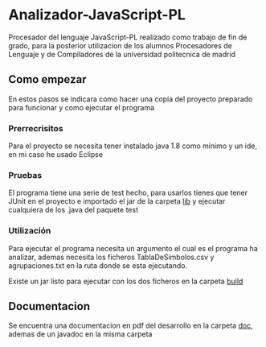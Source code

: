 # Analizador-JavaScript-PL
Procesador del lenguaje JavaScript-PL realizado como trabajo de fin de grado, para la posterior utilizacion de los alumnos Procesadores de Lenguaje y de Compiladores de la universidad politecnica de madrid

## Como empezar
En estos pasos se indicara como hacer una copia del proyecto preparado para funcionar y como ejecutar el programa

### Prerrecrisitos
Para el proyecto se necesita tener instalado java 1.8 como minimo y un ide, en mi caso he usado Eclipse

### Pruebas
El programa tiene una serie de test hecho, para usarlos tienes que tener JUnit en el proyecto e importado el jar de la carpeta [lib](https://github.com/CHA0S14/Analizador-JavaScript-PL/tree/master/lib) y ejecutar cualquiera de los .java del paquete test

### Utilización
Para ejecutar el programa necesita un argumento el cual es el programa ha analizar, ademas necesita los ficheros TablaDeSimbolos.csv y agrupaciones.txt en la ruta donde se esta ejecutando.

Existe un jar listo para ejecutar con los dos ficheros en la carpeta [build](https://github.com/CHA0S14/Analizador-JavaScript-PL/tree/master/build)

## Documentacion
Se encuentra una documentacion en pdf del desarrollo en la carpeta [doc](https://github.com/CHA0S14/Analizador-JavaScript-PL/tree/master/doc), ademas de un javadoc en la misma carpeta
